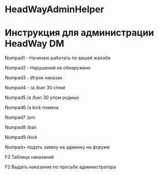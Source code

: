 # HeadWayAdminHelper

<h1>Инструкция для администрации HeadWay DM</h1>

Numpad1 - Начинаю работать по вашей жалобе

Numpad2 - Нарушений не обнаружено

Numpad3 - Игрок наказан

Numpad4 - /a /ban 30 cheat

Numpad5 /a /ban 30 упом родных

Numpad6 /a kick помеха

Numpad7 /pm

Numpad8 /ban

Numpad9 /kick

Numpad+ подать заявку на админку на форуме

F3 Таблица наказаний

F2 Выдать наказание по просьбе администратора
